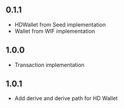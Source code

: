 ## 0.1.1

- HDWallet from Seed implementation
- Wallet from WIF implementation

## 1.0.0

- Transaction implementation

## 1.0.1

- Add derive and derive path for HD Wallet
